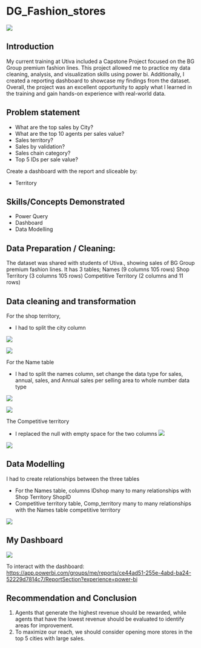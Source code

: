 # DG_Fashion_stores
![](DG_shop.png)

## Introduction
My current training at Utiva included a Capstone Project focused on the BG Group premium fashion lines. This project allowed me to practice my data cleaning, analysis, and visualization skills using power bi. Additionally, I created a reporting dashboard to showcase my findings from the dataset. Overall, the project was an excellent opportunity to apply what I learned in the training and gain hands-on experience with real-world data.


## Problem statement 
-	What are the top sales by City?
- What are the top 10 agents per sales value?
- Sales territory?
- Sales by validation?
- Sales chain category?
- Top 5 IDs per sale value?

 Create a dashboard with the report and sliceable by:
- 	Territory
   
## Skills/Concepts Demonstrated
- Power Query
- Dashboard 
- Data Modelling

## Data Preparation / Cleaning:
The dataset was shared with students of Utiva., showing sales of BG Group premium fashion lines.
It has 3 tables;
Names (9 columns   105 rows)
Shop Territory (3 columns 105 rows)
Competitive Territory (2 columns and 11 rows)

## Data cleaning and transformation
 For the shop territory,  
 - I had to split the city column

![]( shop_territory_c.png)

![]( shop_territory_cleaned.png)


For the Name table 
- I had to split the names column, set change the data type for sales, annual, sales, and Annual sales per selling area to whole number data type

![]( name_c.png)

![]( name_cleaned.png)

The Competitive territory
- I replaced the null with empty space for the two columns
![]( competitive_territory_c.png)

![]( competitive_territory_cleaned.png)

## Data Modelling
I had to create relationships between the three tables 
- For the Names table,
columns IDshop many to many relationships with Shop Territory ShopID
- Competitive territory table, 
Comp_territory many to many relationships with the Names table competitive territory


![]( data_modelling.png)


## My Dashboard
![](DASHBAORD.png)

To interact with the dashboard: https://app.powerbi.com/groups/me/reports/ce44ad51-255e-4abd-ba24-52229d7814c7/ReportSection?experience=power-bi

## Recommendation and Conclusion
1.	Agents that generate the highest revenue should be rewarded, while agents that have the lowest revenue should be evaluated to identify areas for improvement.
2.	To maximize our reach, we should consider opening more stores in the top 5 cities with large sales.





